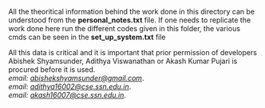 All the theoritical information behind the work done in this directory can be understood from the **personal_notes.txt** file.
If one needs to replicate the work done here <or> run the different codes given in this folder, the various cmds can be seen in the **set_up_system.txt** file 

All this data is critical and it is important that prior permission of developers
Abishek Shyamsunder, Adithya Viswanathan or Akash Kumar Pujari is procured before it is used.   
*email: abishekshyamsunder@gmail.com*.   
*email: adithya16002@cse.ssn.edu.in*.  
*email: akash16007@cse.ssn.edu.in*.  
